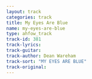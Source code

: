 ```yaml
---
layout: track
categories: track
title: My Eyes Are Blue
name: my-eyes-are-blue
type: ahfow_track
track-id: 381
track-lyrics: 
track-guitar: 
track-author: Dean Wareham
track-sort: "MY EYES ARE BLUE"
track-original: 
---
```

